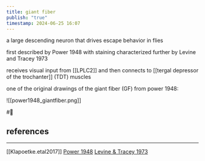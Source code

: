 ```yaml
---
title: giant fiber
publish: "true"
timestamp: 2024-06-25 16:07
---
```

a large descending neuron that drives escape behavior in flies

first described by Power 1948 with staining 
characterized further by Levine and Tracey 1973

receives visual input from [[LPLC2]] and then connects to [[tergal depressor of the trochanter]] (TDT) muscles

one of the original drawings of the giant fiber (GF) from power 1948:

![[power1948_giantfiber.png]]

#🥚 
## references
---
[[Klapoetke.etal2017]]
[Power 1948](https://doi.org/10.1002/cne.900880303)
[Levine & Tracey 1973](https://doi.org/10.1007/BF00696043)